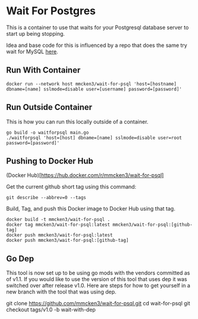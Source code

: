 # Wait For Postgres

This is a container to use that waits for your Postgresql database server to start up being stopping.

Idea and base code for this is influenced by a repo that does the same try wait for MySQL [here](https://github.com/jimmysawczuk/wait-for-mysql).

## Run With Container

```
docker run --network host mmcken3/wait-for-psql 'host=[hostname] dbname=[name] sslmode=disable user=[username] password=[password]'
```

## Run Outside Container

This is how you can run this locally outside of a container.

```
go build -o waitforpsql main.go
./waitforpsql 'host=[host] dbname=[name] sslmode=disable user=root password=[password]'
```

## Pushing to Docker Hub

(Docker Hub)[https://hub.docker.com/r/mmcken3/wait-for-psql]

Get the current github short tag using this command:

```
git describe --abbrev=0 --tags
```

Build, Tag, and push this Docker image to Docker Hub using that tag.

```
docker build -t mmcken3/wait-for-psql .
docker tag mmcken3/wait-for-psql:latest mmcken3/wait-for-psql:[github-tag]
docker push mmcken3/wait-for-psql:latest
docker push mmcken3/wait-for-psql:[github-tag]
```

## Go Dep

This tool is now set up to be using go mods with the vendors committed as of v1.1. If you would like to use the version of this tool that uses dep it was switched over after release v1.0. Here are steps for how to get yourself in a new branch with the tool that was using dep.

git clone https://github.com/mmcken3/wait-for-psql.git
cd wait-for-psql
git checkout tags/v1.0 -b wait-with-dep
